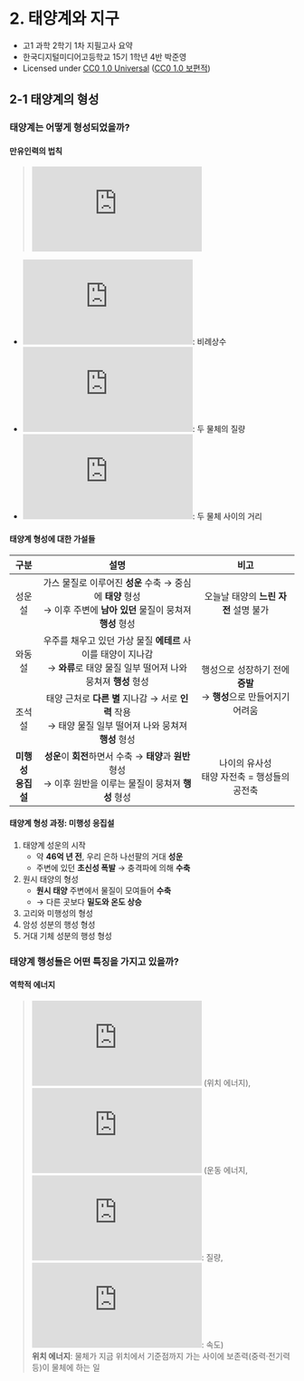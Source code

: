 # 2. 태양계와 지구
* 고1 과학 2학기 1차 지필고사 요약  
* 한국디지털미디어고등학교 15기 1학년 4반 박준영
* Licensed under [CC0 1.0 Universal](https://creativecommons.org/publicdomain/zero/1.0/) ([CC0 1.0 보편적](https://creativecommons.org/publicdomain/zero/1.0/deed.ko))

## 2-1 태양계의 형성

### 태양계는 어떻게 형성되었을까?

#### 만유인력의 법칙

> ![F=Gm₁m₂/r²](https://latex.codecogs.com/png.latex?%5Clarge%20F%3D%5Cfrac%7BGm_1m_2%7D%7Br%5E2%7D)

* ![G](https://latex.codecogs.com/png.latex?G): 비례상수
* ![m₁,m₂](https://latex.codecogs.com/png.latex?m_1%2Cm_2): 두 물체의 질량
* ![r](https://latex.codecogs.com/png.latex?r): 두 물체 사이의 거리

#### 태양계 형성에 대한 가설들

<table>
    <thead><tr>
        <th style="text-align: center">구분</th>
        <th style="text-align: center">설명</th>
        <th style="text-align: center">비고</th>
    </tr></thead>
    <tbody>
        <tr>
            <td style="text-align: center">성운설</td>
            <td style="text-align: center">
                가스 물질로 이루어진 <strong>성운</strong> 수축 → 중심에 <strong>태양</strong> 형성<br>
                → 이후 주변에 <strong>남아 있던</strong> 물질이 뭉쳐져 <strong>행성</strong> 형성
            </td>
            <td style="text-align: center">오늘날 태양의 <strong>느린 자전</strong> 설명 불가</td>
        </tr>
        <tr>
            <td style="text-align: center">와동설</td>
            <td style="text-align: center">
                우주를 채우고 있던 가상 물질 <strong>에테르</strong> 사이를 태양이 지나감<br>
                → <strong>와류</strong>로 태양 물질 일부 떨어져 나와 뭉쳐져 <strong>행성</strong> 형성
            </td>
            <td style="text-align: center" rowspan="2">
                행성으로 성장하기 전에 <strong>증발</strong><br>
                → <strong>행성</strong>으로 만들어지기 어려움
            </td>
        </tr>
        <tr>
            <td style="text-align: center">조석설</td>
            <td style="text-align: center">
                태양 근처로 <strong>다른 별</strong> 지나감 → 서로 <strong>인력</strong> 작용<br>
                → 태양 물질 일부 떨어져 나와 뭉쳐져 <strong>행성</strong> 형성
            </td>
        </tr>
        <tr>
            <td style="text-align: center"><strong>미행성<br>응집설</strong></td>
            <td style="text-align: center">
                <strong>성운</strong>이 <strong>회전</strong>하면서 수축 → <strong>태양</strong>과 <strong>원반</strong> 형성<br>
                → 이후 원반을 이루는 물질이 뭉쳐져 <strong>행성</strong> 형성
            </td>
            <td style="text-align: center">
                나이의 유사성<br>
                태양 자전축 = 행성들의 공전축
            </td>
        </tr>
    </tbody>
</table>

#### 태양계 형성 과정: 미행성 응집설
1. 태양계 성운의 시작
    - 약 **46억 년 전**, 우리 은하 나선팔의 거대 **성운**
    - 주변에 있던 **초신성 폭발** → 충격파에 의해 **수축**
2. 원시 태양의 형성
    - **원시 태양** 주변에서 물질이 모여들어 **수축**
    - → 다른 곳보다 **밀도와 온도 상승**
3. 고리와 미행성의 형성
4. 암성 성분의 행성 형성
5. 거대 기체 성분의 행성 형성

### 태양계 행성들은 어떤 특징을 가지고 있을까?

#### 역학적 에너지
> ![Ep=mgh](https://latex.codecogs.com/png.latex?%5Cinline%20%5Clarge%20E_p%3Dmgh) (위치 에너지), ![Ek=½mv²](https://latex.codecogs.com/png.latex?%5Cinline%20%5Clarge%20E_k%3D%5Cfrac%7B1%7D%7B2%7Dmv%5E2) (운동 에너지, ![m](https://latex.codecogs.com/png.latex?m): 질량, ![v](https://latex.codecogs.com/png.latex?v): 속도)  
> **위치 에너지**: 물체가 지금 위치에서 기준점까지 가는 사이에 보존력(중력·전기력 등)이 물체에 하는 일
